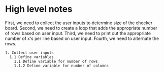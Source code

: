 # High level notes #

First, we need to collect the user inputs to determine size of the checker board.
Second, we need to create a loop that adds the appropriate number of rows based on user input.
Third, we need to print out the appropriate number of x's per line based on user input.
Fourth, we need to alternate the rows.

```
1. Collect user inputs
  1.1 Define variables
    1.1 Define variable for number of rows
    1.1.2 Define variable for number of columns
  ```
